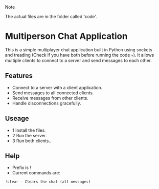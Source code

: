 > [!NOTE]
> The actual files are in the folder called 'code'.

# Multiperson Chat Application

This is a simple multiplayer chat application built in Python using sockets and treading (Check if you have both before running the code 💀). It allows multiple clients to connect to a server and send messages to each other.

## Features

- Connect to a server with a client application.
- Send messages to all connected clients.
- Receive messages from other clients.
- Handle disconnections gracefully.

## Useage

- 1 Install the files.
- 2 Run the server.
- 3 Run both clients..

## Help

- Prefix is !
- Current commands are:
```
!clear - Clears the chat (all messages)
```
